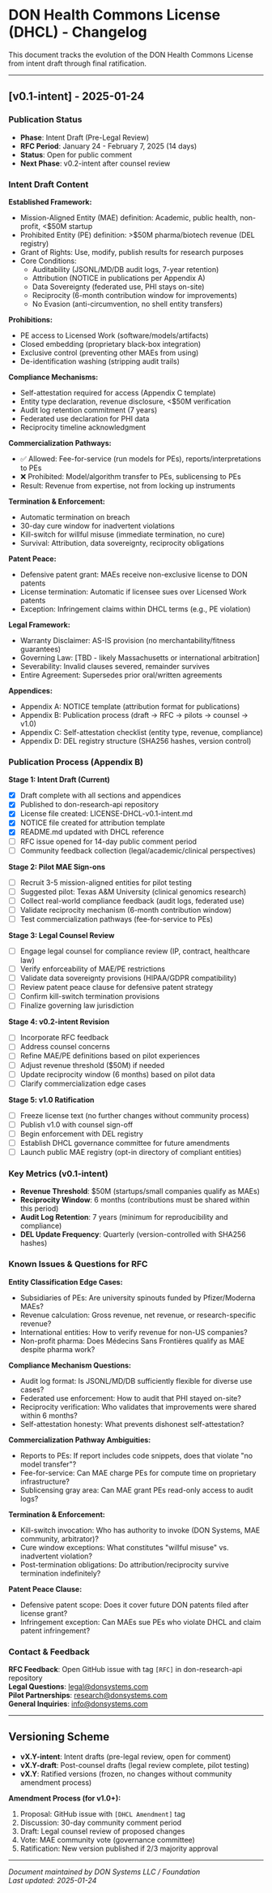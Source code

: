 # DON Health Commons License (DHCL) - Changelog

This document tracks the evolution of the DON Health Commons License from intent draft through final ratification.

---

## [v0.1-intent] - 2025-01-24

### Publication Status
- **Phase**: Intent Draft (Pre-Legal Review)
- **RFC Period**: January 24 - February 7, 2025 (14 days)
- **Status**: Open for public comment
- **Next Phase**: v0.2-intent after counsel review

### Intent Draft Content

**Established Framework:**
- Mission-Aligned Entity (MAE) definition: Academic, public health, non-profit, <$50M startup
- Prohibited Entity (PE) definition: >$50M pharma/biotech revenue (DEL registry)
- Grant of Rights: Use, modify, publish results for research purposes
- Core Conditions:
  - Auditability (JSONL/MD/DB audit logs, 7-year retention)
  - Attribution (NOTICE in publications per Appendix A)
  - Data Sovereignty (federated use, PHI stays on-site)
  - Reciprocity (6-month contribution window for improvements)
  - No Evasion (anti-circumvention, no shell entity transfers)

**Prohibitions:**
- PE access to Licensed Work (software/models/artifacts)
- Closed embedding (proprietary black-box integration)
- Exclusive control (preventing other MAEs from using)
- De-identification washing (stripping audit trails)

**Compliance Mechanisms:**
- Self-attestation required for access (Appendix C template)
- Entity type declaration, revenue disclosure, <$50M verification
- Audit log retention commitment (7 years)
- Federated use declaration for PHI data
- Reciprocity timeline acknowledgment

**Commercialization Pathways:**
- ✅ Allowed: Fee-for-service (run models for PEs), reports/interpretations to PEs
- ❌ Prohibited: Model/algorithm transfer to PEs, sublicensing to PEs
- Result: Revenue from expertise, not from locking up instruments

**Termination & Enforcement:**
- Automatic termination on breach
- 30-day cure window for inadvertent violations
- Kill-switch for willful misuse (immediate termination, no cure)
- Survival: Attribution, data sovereignty, reciprocity obligations

**Patent Peace:**
- Defensive patent grant: MAEs receive non-exclusive license to DON patents
- License termination: Automatic if licensee sues over Licensed Work patents
- Exception: Infringement claims within DHCL terms (e.g., PE violation)

**Legal Framework:**
- Warranty Disclaimer: AS-IS provision (no merchantability/fitness guarantees)
- Governing Law: [TBD - likely Massachusetts or international arbitration]
- Severability: Invalid clauses severed, remainder survives
- Entire Agreement: Supersedes prior oral/written agreements

**Appendices:**
- Appendix A: NOTICE template (attribution format for publications)
- Appendix B: Publication process (draft → RFC → pilots → counsel → v1.0)
- Appendix C: Self-attestation checklist (entity type, revenue, compliance)
- Appendix D: DEL registry structure (SHA256 hashes, version control)

### Publication Process (Appendix B)

**Stage 1: Intent Draft (Current)**
- [x] Draft complete with all sections and appendices
- [x] Published to don-research-api repository
- [x] License file created: LICENSE-DHCL-v0.1-intent.md
- [x] NOTICE file created for attribution template
- [x] README.md updated with DHCL reference
- [ ] RFC issue opened for 14-day public comment period
- [ ] Community feedback collection (legal/academic/clinical perspectives)

**Stage 2: Pilot MAE Sign-ons**
- [ ] Recruit 3-5 mission-aligned entities for pilot testing
- [ ] Suggested pilot: Texas A&M University (clinical genomics research)
- [ ] Collect real-world compliance feedback (audit logs, federated use)
- [ ] Validate reciprocity mechanism (6-month contribution window)
- [ ] Test commercialization pathways (fee-for-service to PEs)

**Stage 3: Legal Counsel Review**
- [ ] Engage legal counsel for compliance review (IP, contract, healthcare law)
- [ ] Verify enforceability of MAE/PE restrictions
- [ ] Validate data sovereignty provisions (HIPAA/GDPR compatibility)
- [ ] Review patent peace clause for defensive patent strategy
- [ ] Confirm kill-switch termination provisions
- [ ] Finalize governing law jurisdiction

**Stage 4: v0.2-intent Revision**
- [ ] Incorporate RFC feedback
- [ ] Address counsel concerns
- [ ] Refine MAE/PE definitions based on pilot experiences
- [ ] Adjust revenue threshold ($50M) if needed
- [ ] Update reciprocity window (6 months) based on pilot data
- [ ] Clarify commercialization edge cases

**Stage 5: v1.0 Ratification**
- [ ] Freeze license text (no further changes without community process)
- [ ] Publish v1.0 with counsel sign-off
- [ ] Begin enforcement with DEL registry
- [ ] Establish DHCL governance committee for future amendments
- [ ] Launch public MAE registry (opt-in directory of compliant entities)

### Key Metrics (v0.1-intent)

- **Revenue Threshold**: $50M (startups/small companies qualify as MAEs)
- **Reciprocity Window**: 6 months (contributions must be shared within this period)
- **Audit Log Retention**: 7 years (minimum for reproducibility and compliance)
- **DEL Update Frequency**: Quarterly (version-controlled with SHA256 hashes)

### Known Issues & Questions for RFC

**Entity Classification Edge Cases:**
- Subsidiaries of PEs: Are university spinouts funded by Pfizer/Moderna MAEs?
- Revenue calculation: Gross revenue, net revenue, or research-specific revenue?
- International entities: How to verify revenue for non-US companies?
- Non-profit pharma: Does Médecins Sans Frontières qualify as MAE despite pharma work?

**Compliance Mechanism Questions:**
- Audit log format: Is JSONL/MD/DB sufficiently flexible for diverse use cases?
- Federated use enforcement: How to audit that PHI stayed on-site?
- Reciprocity verification: Who validates that improvements were shared within 6 months?
- Self-attestation honesty: What prevents dishonest self-attestation?

**Commercialization Pathway Ambiguities:**
- Reports to PEs: If report includes code snippets, does that violate "no model transfer"?
- Fee-for-service: Can MAE charge PEs for compute time on proprietary infrastructure?
- Sublicensing gray area: Can MAE grant PEs read-only access to audit logs?

**Termination & Enforcement:**
- Kill-switch invocation: Who has authority to invoke (DON Systems, MAE community, arbitrator)?
- Cure window exceptions: What constitutes "willful misuse" vs. inadvertent violation?
- Post-termination obligations: Do attribution/reciprocity survive termination indefinitely?

**Patent Peace Clause:**
- Defensive patent scope: Does it cover future DON patents filed after license grant?
- Infringement exception: Can MAEs sue PEs who violate DHCL and claim patent infringement?

### Contact & Feedback

**RFC Feedback**: Open GitHub issue with tag `[RFC]` in don-research-api repository  
**Legal Questions**: legal@donsystems.com  
**Pilot Partnerships**: research@donsystems.com  
**General Inquiries**: info@donsystems.com  

---

## Versioning Scheme

- **vX.Y-intent**: Intent drafts (pre-legal review, open for comment)
- **vX.Y-draft**: Post-counsel drafts (legal review complete, pilot testing)
- **vX.Y**: Ratified versions (frozen, no changes without community amendment process)

**Amendment Process (for v1.0+):**
1. Proposal: GitHub issue with `[DHCL Amendment]` tag
2. Discussion: 30-day community comment period
3. Draft: Legal counsel review of proposed changes
4. Vote: MAE community vote (governance committee)
5. Ratification: New version published if 2/3 majority approval

---

*Document maintained by DON Systems LLC / Foundation*  
*Last updated: 2025-01-24*
